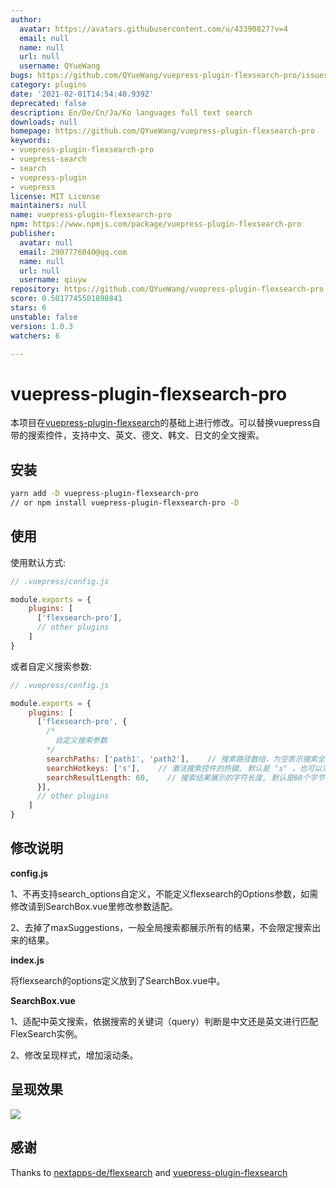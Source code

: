 ```yaml
---
author:
  avatar: https://avatars.githubusercontent.com/u/43390827?v=4
  email: null
  name: null
  url: null
  username: QYueWang
bugs: https://github.com/QYueWang/vuepress-plugin-flexsearch-pro/issues
category: plugins
date: '2021-02-01T14:54:40.939Z'
deprecated: false
description: En/De/Cn/Ja/Ko languages full text search
downloads: null
homepage: https://github.com/QYueWang/vuepress-plugin-flexsearch-pro
keywords:
- vuepress-plugin-flexsearch-pro
- vuepress-search
- search
- vuepress-plugin
- vuepress
license: MIT License
maintainers: null
name: vuepress-plugin-flexsearch-pro
npm: https://www.npmjs.com/package/vuepress-plugin-flexsearch-pro
publisher:
  avatar: null
  email: 2907776040@qq.com
  name: null
  url: null
  username: qiuyw
repository: https://github.com/QYueWang/vuepress-plugin-flexsearch-pro
score: 0.5017745501898841
stars: 6
unstable: false
version: 1.0.3
watchers: 6

---
```


# vuepress-plugin-flexsearch-pro

本项目在[vuepress-plugin-flexsearch](https://github.com/z3by/vuepress-plugin-flexsearch.git)的基础上进行修改。可以替换vuepress自带的搜索控件，支持中文、英文、德文、韩文、日文的全文搜索。

## 安装

```bash
yarn add -D vuepress-plugin-flexsearch-pro
// or npm install vuepress-plugin-flexsearch-pro -D
```

## 使用

使用默认方式:

```js
// .vuepress/config.js

module.exports = {
    plugins: [
      ['flexsearch-pro'],
      // other plugins
    ]
}
```

或者自定义搜索参数:

```js
// .vuepress/config.js

module.exports = {
    plugins: [
      ['flexsearch-pro', {
        /*
          自定义搜索参数
        */
        searchPaths: ['path1', 'path2'],    // 搜索路径数组，为空表示搜索全部路径
        searchHotkeys: ['s'],    // 激活搜索控件的热键, 默认是 "s" ，也可以添加更多热键
        searchResultLength: 60,    // 搜索结果展示的字符长度, 默认是60个字节
      }],
      // other plugins
    ]
}
```
## 修改说明

**config.js**

 1、不再支持search_options自定义，不能定义flexsearch的Options参数，如需修改请到SearchBox.vue里修改参数适配。

 2、去掉了maxSuggestions，一般全局搜索都展示所有的结果，不会限定搜索出来的结果。

**index.js**

将flexsearch的options定义放到了SearchBox.vue中。

**SearchBox.vue**

1、适配中英文搜索，依据搜索的关键词（query）判断是中文还是英文进行匹配FlexSearch实例。

2、修改呈现样式，增加滚动条。

## 呈现效果
![](./example/微信截图_20210201132754.png)

## 感谢

Thanks to [nextapps-de/flexsearch](https://github.com/nextapps-de/flexsearch) and [vuepress-plugin-flexsearch](https://github.com/z3by/vuepress-plugin-flexsearch.git)
